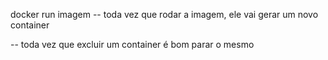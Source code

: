docker run imagem 
-- toda vez que rodar a imagem, ele vai gerar um novo container

-- toda vez que excluir um container é bom parar o mesmo